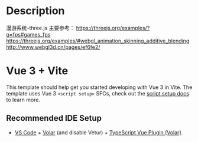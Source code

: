# Description

漫游系统-three.js
主要参考：
https://threejs.org/examples/?q=fps#games_fps
https://threejs.org/examples/#webgl_animation_skinning_additive_blending
http://www.webgl3d.cn/pages/ef6fe2/


# Vue 3 + Vite

This template should help get you started developing with Vue 3 in Vite. The template uses Vue 3 `<script setup>` SFCs, check out the [script setup docs](https://v3.vuejs.org/api/sfc-script-setup.html#sfc-script-setup) to learn more.

## Recommended IDE Setup

- [VS Code](https://code.visualstudio.com/) + [Volar](https://marketplace.visualstudio.com/items?itemName=Vue.volar) (and disable Vetur) + [TypeScript Vue Plugin (Volar)](https://marketplace.visualstudio.com/items?itemName=Vue.vscode-typescript-vue-plugin).
